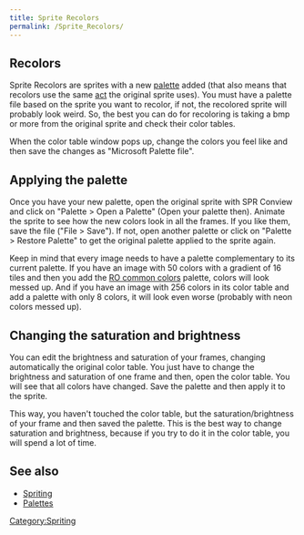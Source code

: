 ```yaml
---
title: Sprite Recolors
permalink: /Sprite_Recolors/
---
```


Recolors
--------

Sprite Recolors are sprites with a new [palette](Palettes) added (that also means that recolors use the same [act](/Acts "wikilink") the original sprite uses). You must have a palette file based on the sprite you want to recolor, if not, the recolored sprite will probably look weird. So, the best you can do for recoloring is taking a bmp or more from the original sprite and check their color tables.

When the color table window pops up, change the colors you feel like and then save the changes as "Microsoft Palette file".

Applying the palette
--------------------

Once you have your new palette, open the original sprite with SPR Conview and click on "Palette &gt; Open a Palette" (Open your palette then). Animate the sprite to see how the new colors look in all the frames. If you like them, save the file ("File &gt; Save"). If not, open another palette or click on "Palette &gt; Restore Palette" to get the original palette applied to the sprite again.

Keep in mind that every image needs to have a palette complementary to its current palette. If you have an image with 50 colors with a gradient of 16 tiles and then you add the [RO common colors](RO_Pixeling_Colors) palette, colors will look messed up. And if you have an image with 256 colors in its color table and add a palette with only 8 colors, it will look even worse (probably with neon colors messed up).

Changing the saturation and brightness
--------------------------------------

You can edit the brightness and saturation of your frames, changing automatically the original color table. You just have to change the brightness and saturation of one frame and then, open the color table. You will see that all colors have changed. Save the palette and then apply it to the sprite.

This way, you haven't touched the color table, but the saturation/brightness of your frame and then saved the palette. This is the best way to change saturation and brightness, because if you try to do it in the color table, you will spend a lot of time.

See also
--------

-   [Spriting](Spriting)
-   [Palettes](Palettes)

[Category:Spriting](Spriting)